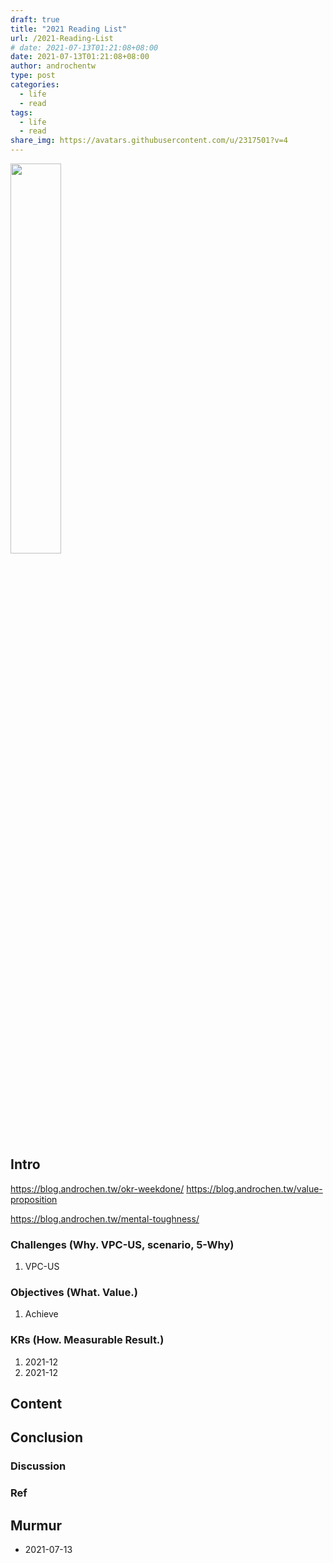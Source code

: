 ```yaml
---
draft: true
title: "2021 Reading List"
url: /2021-Reading-List
# date: 2021-07-13T01:21:08+08:00
date: 2021-07-13T01:21:08+08:00
author: androchentw
type: post
categories:
  - life
  - read
tags: 
  - life
  - read
share_img: https://avatars.githubusercontent.com/u/2317501?v=4
---
```


<img style="width:40%;" src="https://avatars.githubusercontent.com/u/2317501?v=4">

## Intro

https://blog.androchen.tw/okr-weekdone/
https://blog.androchen.tw/value-proposition

https://blog.androchen.tw/mental-toughness/


### Challenges (Why. VPC-US, scenario, 5-Why)

1. VPC-US

### Objectives (What. Value.)

1. Achieve

### KRs (How. Measurable Result.)

1. 2021-12
2. 2021-12

<!--more-->

## Content


## Conclusion


### Discussion


### Ref


## Murmur

* 2021-07-13

